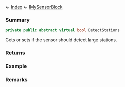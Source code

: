 ← [Index](Api-Index) ← [IMySensorBlock](Sandbox.ModAPI.Ingame.IMySensorBlock)

### Summary

```csharp
private public abstract virtual bool DetectStations
```

Gets or sets if the sensor should detect large stations.

### Returns

### Example

### Remarks


